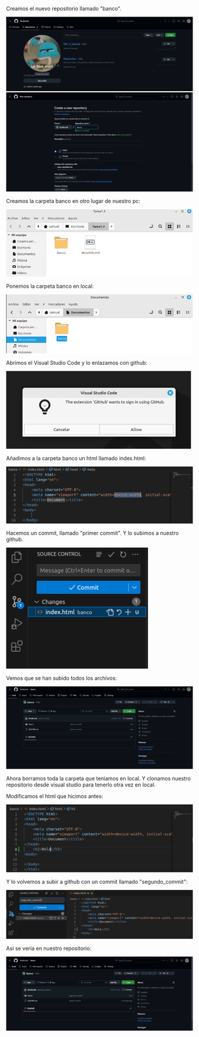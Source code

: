 Creamos el nuevo repositorio llamado "banco".

![](/Fotos/tarea1_3/1.png)
![](/Fotos/tarea1_3/2.png)

Creamos la carpeta banco en otro lugar de nuestro pc:

![](/Fotos/tarea1_3/3.png)

Ponemos la carpeta banco en local:

![](/Fotos/tarea1_3/4.png)

Abrimos el Visual Studio Code y lo enlazamos con github:

![](/Fotos/tarea1_3/5.png)

Añadimos a la carpeta banco un html llamado index.html:

![](/Fotos/tarea1_3/6.png)

Hacemos un commit, llamado "primer commit". Y lo subimos a nuestro github.

![](/Fotos/tarea1_3/7.png)

Vemos que se han subido todos los archivos:

![](/Fotos/tarea1_3/13.png)

Ahora borramos toda la carpeta que teniamos en local.
Y clonamos nuestro repositorio desde visual studio para tenerlo otra vez en local.

Modificamos el html que hicimos antes:

![](/Fotos/tarea1_3/9.png)

Y lo volvemos a subir a github con un commit llamado "segundo_commit":

![](/Fotos/tarea1_3/10.png)

Así se vería en nuestro repositorio:

![](/Fotos/tarea1_3/12.png)
